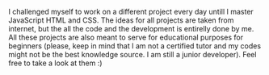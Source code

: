 I challenged myself to work on a different project every day untill I master JavaScript HTML and CSS. The ideas for all projects are taken from internet, but the all the code and the development is entirelly done
by me. All these projects are also meant to serve for educational purposes for beginners (please, keep in mind that I am not a certified tutor and my codes might not be the best knowledge source. I am still a junior developer). Feel free to take a look at them :)
